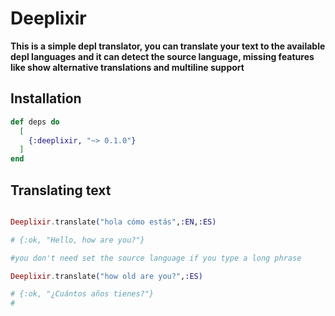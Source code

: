 # Deeplixir

**This is a simple depl translator, you can translate your text to the available depl languages and it can detect the source language, missing features like show alternative translations and multiline support**

## Installation


```elixir
def deps do
  [
    {:deeplixir, "~> 0.1.0"}
  ]
end
```

## Translating text
```elixir

Deeplixir.translate("hola cómo estás",:EN,:ES)

# {:ok, "Hello, how are you?"}

#you don't need set the source language if you type a long phrase

Deeplixir.translate("how old are you?",:ES)

# {:ok, "¿Cuántos años tienes?"}
#

```